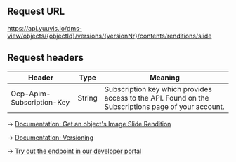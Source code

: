 ## Request URL
https://api.yuuvis.io/dms-view/objects/{objectId}/versions/{versionNr}/contents/renditions/slide

## Request headers
| Header                    | Type   | Meaning                                                                                             |
|---------------------------|--------|-----------------------------------------------------------------------------------------------------|
| Ocp-Apim-Subscription-Key | String | Subscription key which provides access to the API. Found on the Subscriptions page of your account. |

&rarr; [Documentation: Get an object's Image Slide Rendition](https://github.com/yuuvis/Documentation/wiki/Rendition-requests)

&rarr; [Documentation: Versioning](https://github.com/yuuvis/Documentation/wiki/Update-documents#UpdatingDocumentsviaCoreAPI-Versioningversioning)

&rarr; [Try out the endpoint in our developer portal](https://developer.yuuvis.com/Apis/Endpoints/dms-core-api)
